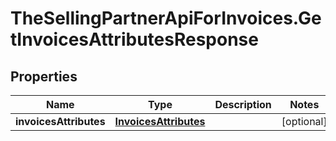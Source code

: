 # TheSellingPartnerApiForInvoices.GetInvoicesAttributesResponse

## Properties

Name | Type | Description | Notes
------------ | ------------- | ------------- | -------------
**invoicesAttributes** | [**InvoicesAttributes**](InvoicesAttributes.md) |  | [optional] 


